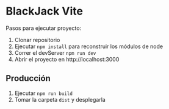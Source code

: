 # BlackJack Vite

Pasos para ejecutar proyecto:

1. Clonar repositorio
2. Ejecutar ```npm install``` para reconstruir los módulos de node
3. Correr el devServer ```npm run dev```
4. Abrir el proyecto en http://localhost:3000

## Producción

1. Ejecutar ```npm run build```
2. Tomar la carpeta ```dist``` y desplegarla